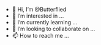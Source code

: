 - 👋 Hi, I’m @Butterflied
- 👀 I’m interested in ...
- 🌱 I’m currently learning ...
- 💞️ I’m looking to collaborate on ...
- 📫 How to reach me ...

<!---
Butterflied/Butterflied is a ✨ special ✨ repository because its `README.md` (this file) appears on your GitHub profile.
You can click the Preview link to take a look at your changes.
--->

